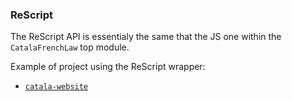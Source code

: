 ### ReScript

The ReScript API is essentialy the same that the JS one within the
`CatalaFrenchLaw` top module.

Example of project using the ReScript wrapper:

* [`catala-website`](https://github.com/CatalaLang/catala-website)
